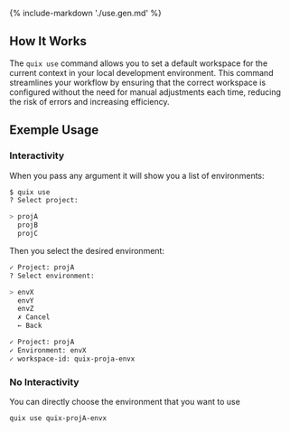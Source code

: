 {% include-markdown './use.gen.md' %}
## How It Works

The `quix use` command allows you to set a default workspace for the current context in your local development environment. This command streamlines your workflow by ensuring that the correct workspace is configured without the need for manual adjustments each time, reducing the risk of errors and increasing efficiency.

## Exemple Usage

### Interactivity

When you pass any argument it will show you a list of environments:

``` bash
$ quix use
? Select project:

> projA
  projB
  projC
```
Then you select the desired environment:

```bash
✓ Project: projA
? Select environment:

> envX
  envY
  envZ
  ✗ Cancel
  ← Back

✓ Project: projA
✓ Environment: envX
✓ workspace-id: quix-proja-envx
```

### No Interactivity

You can directly choose the environment that you want to use

```bash
quix use quix-projA-envx
```